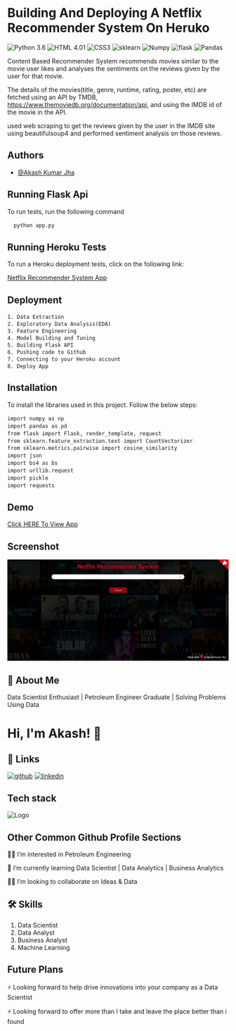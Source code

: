 
# **Building And Deploying A Netflix Recommender System On Heruko**

![Python 3.6](https://img.shields.io/badge/Python-3.6-brightgreen.svg)
![HTML 4.01](https://img.shields.io/badge/HTML-4.01-skyblue.svg)
![CSS3](https://img.shields.io/badge/CSS3-pink.svg)
![sklearn](https://img.shields.io/badge/Library-sklearn-orange.svg)
![Numpy](https://img.shields.io/badge/Library-Numpy-blue.svg)
![flask](https://img.shields.io/badge/Library-flask-white.svg)
![Pandas](https://img.shields.io/badge/Library-Pandas-red.svg)

Content Based Recommender System recommends movies similar to the movie user likes and analyses the sentiments on the reviews given by the user for that movie.

The details of the movies(title, genre, runtime, rating, poster, etc) are fetched using an API by TMDB, https://www.themoviedb.org/documentation/api, and using the IMDB id of the movie in the API.

used web scraping to get the reviews given by the user in the IMDB site using beautifulsoup4 and performed sentiment analysis on those reviews.
## Authors

- [@Akash Kumar Jha](https://github.com/Akash1070)

## Running Flask Api

To run tests, run the following command

```bash
  python app.py
```

## Running Heroku Tests

To run a Heroku deployment tests, click on the following link:

[Netflix Recommender System App](https://netflix-recommendation-system7.herokuapp.com/)

## Deployment

    1. Data Extraction
    2. Exploratory Data Analysis(EDA)
    3. Feature Engineering
    4. Model Building and Tuning
    5. Building Flask API
    6. Pushing code to Github
    7. Connecting to your Heroku account 
    8. Deploy App


## Installation

To install the libraries used in this project. Follow the 
below steps:

```bash
import numpy as np
import pandas as pd
from flask import Flask, render_template, request
from sklearn.feature_extraction.text import CountVectorizer
from sklearn.metrics.pairwise import cosine_similarity
import json
import bs4 as bs
import urllib.request
import pickle
import requests

```
## Demo

[Click HERE To View App](https://netflix-recommendation-system7.herokuapp.com/)

## Screenshot
![Click HERE To View](https://github.com/Akash1070/Deploying-a-Netflix-Recommender-System-on-Heroku-Cloud/blob/main/Preview.png)


## 🚀 About Me

Data Scientist Enthusiast | Petroleum Engineer Graduate | Solving Problems Using Data 


# Hi, I'm Akash! 👋


## 🔗 Links
[![github](https://img.shields.io/badge/github-000?style=for-the-badge&logo=ko-fi&logoColor=white)](https://github.com/Akash1070)
[![linkedin](https://img.shields.io/badge/linkedin-0A66C2?style=for-the-badge&logo=linkedin&logoColor=white)](https://www.linkedin.com/in/akashkumar107/)
## Tech stack
![Logo](https://businesstoys.in/assets/programs/full-stack-data-science-professional-program/tools.png)


## Other Common Github Profile Sections
👩‍💻 I’m interested in Petroleum Engineering

🧠 I’m currently learning Data Scientist | Data Analytics | Business Analytics

👯‍♀️ I’m looking to collaborate on Ideas & Data




## 🛠 Skills
1. Data Scientist
2. Data Analyst
3. Business Analyst
4. Machine Learning 


## Future Plans 

⚡️ Looking forward to help drive innovations into your company as a Data Scientist

⚡️ Looking forward to offer more than I take and leave the place better than i found
